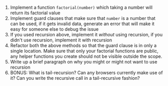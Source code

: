 1. Implement a function `factorial(number)` which taking a number will return its factorial value
2. Implement guard clauses that make sure that `number` is a number that can be used, if it gets invalid data, generate an error that will make it easy for someone else to debug the issue
3. If you used recursion above, implement it *without* using recursion, if you didn't use recursion, implement it with recursion
4. Refactor both the above methods so that the guard clause is in only a single location. Make sure that only your factorial functions are public, any helper functions you create should not be visible outside the scope.
5. Write up a brief paragraph on why you might or might not want to use recursion
6. BONUS: What is tail-recursion? Can any browsers currently make use of it? Can you write the recursive call in a tail-recursive fashion?